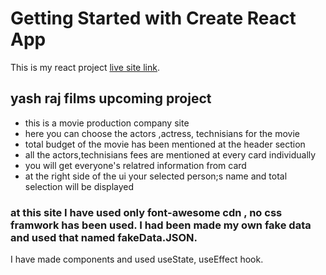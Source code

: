 # Getting Started with Create React App

This is my react project  [live site link](https://elastic-murdock-52d214.netlify.app/).

## yash raj films upcoming project

- this is a movie production company site
- here you can choose the actors ,actress, technisians for the movie
- total budget of the movie has been mentioned at the header section
- all the actors,technisians fees are mentioned at every card individually
- you will get everyone's relatred information from card
- at the right side of the ui your selected person;s name and total selection will be displayed

### at this site I have used only font-awesome cdn , no css framwork has been used. I had been made my own fake data and used that named fakeData.JSON.
I have made components and used useState, useEffect hook.

 

